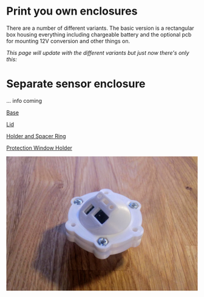 # Print you own enclosures

There are a number of different variants. The basic version is a rectangular box housing everything including chargeable battery and the optional pcb for mounting 12V conversion and other things on.

_This page will update with the different variants but just now there's only this:_

# Separate sensor enclosure

... info coming

<a href=printables/Minisensor%20Base.stl>Base</a>

<a href=printables/Minisensor%20Lid.stl>Lid</a>

<a href=printables/Minisensor%20Holder%20and%20Spacer%20Ring.stl>Holder and Spacer Ring</a>

<a href=printables/Minisensor%20Protection%20Window%20Holder.stl>Protection Window Holder</a>

<img src="images/minisensor.jpg">
